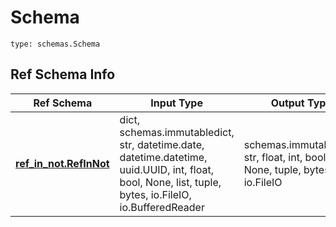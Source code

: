 # Schema
```
type: schemas.Schema
```

## Ref Schema Info
Ref Schema | Input Type | Output Type
---------- | ---------- | -----------
[**ref_in_not.RefInNot**](../../../../../../../../components/schema/ref_in_not.md) | dict, schemas.immutabledict, str, datetime.date, datetime.datetime, uuid.UUID, int, float, bool, None, list, tuple, bytes, io.FileIO, io.BufferedReader | schemas.immutabledict, str, float, int, bool, None, tuple, bytes, io.FileIO
